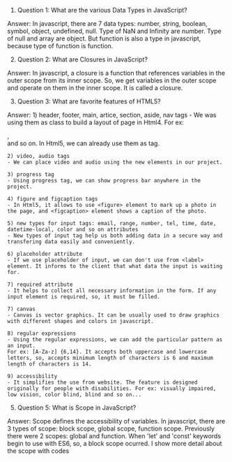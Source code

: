 1) Question 1: What are the various Data Types in JavaScript?

Answer: 
    In javascript, there are 7 data types: number, string, boolean, symbol, object, undefined, null. Type of NaN and Infinity are number. Type of null and array are object. But function is also a type in javascript, because type of function is function.


2) Question 2: What are Closures in JavaScript?

Answer:
    In javascript, a closure is a function that references variables in the outer scope from its inner scope. So, we get variables in the outer scope and operate on them in the inner scope. It is called a closure.


3) Question 3: What are favorite features of HTML5?

Answer:
    1) header, footer, main, artice, section, aside, nav tags
    - We was using them as class to build a layout of page in Html4. For ex: <div class="article">, <div class="header"> and so on. In Html5, we can already use them as tag.
      
    2) video, audio tags
    - We can place video and audio using the new elements in our project.

    3) progress tag
    - Using progress tag, we can show progress bar anywhere in the project.

    4) figure and figcaption tags
    - In Html5, it allows to use <figure> element to mark up a photo in the page, and <figcaption> element shows a caption of the photo.

    5) new types for input tags: email, range, number, tel, time, date, datetime-local, color and so on attributes
    - New types of input tag help us both adding data in a secure way and transfering data easily and conveniently.

    6) placeholder attribute
    - If we use placeholder of input, we can don't use from <label> element. It informs to the client that what data the input is waiting for. 

    7) required attribute
    - It helps to collect all necessary information in the form. If any input element is required, so, it must be filled.

    7) canvas
    - Canvas is vector graphics. It can be usually used to draw graphics with different shapes and colors in javascript.

    8) regular expressions
    - Using the regular expressions, we can add the particular pattern as an input. 
    For ex: [A-Za-z] {6,14}. It accepts both uppercase and lowercase letters, so, accepts minimum length of characters is 6 and maximum length of characters is 14.

    9) accessibility
    - It simplifies the use from website. The feature is designed originally for people with disabilities. For ex: visually impaired, low vision, color blind, blind and so on...


5) Question 5: What is Scope in JavaScript?

Answer:
    Scope defines the accessibility of variables. In javascript, there are 3 types of scope: 
    block scope, global scope, function scope. Previously there were 2 scopes: global and function.
    When 'let' and 'const' keywords begin to use with ES6, so, a block scope ocurred. I show more detail about the scope with codes

